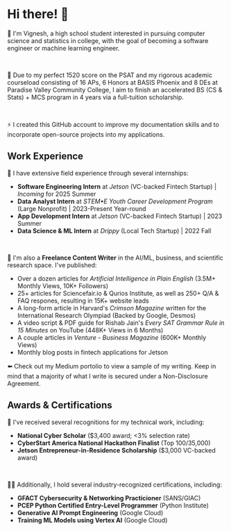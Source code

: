 # Hi there! 👋

💬 I'm Vignesh, a high school student interested in pursuing computer science and statistics in college, with the goal of becoming a software engineer or machine learning engineer.

<br>

🎯 Due to my perfect 1520 score on the PSAT and my rigorous academic courseload consisting of 16 APs, 6 Honors at BASIS Phoenix and 8 DEs at Paradise Valley Community College, I aim to finish an accelerated BS (CS & Stats) + MCS program in 4 years via a full-tuition scholarship.

<br>

⚡ I created this GitHub account to improve my  documentation skills and to incorporate open-source projects into my applications.

## Work Experience

💼 I have extensive field experience through several internships:
 - **Software Engineering Intern** at *Jetson* (VC-backed Fintech Startup) | *Incoming* for 2025 Summer
 - **Data Analyst Intern** at *STEM•E Youth Career Development Program* (Large Nonprofit) | 2023-Present Year-round
 - **App Development Intern** at *Jetson* (VC-backed Fintech Startup) | 2023 Summer
 - **Data Science & ML Intern** at *Drippy* (Local Tech Startup) | 2022 Fall

<br>

📝 I'm also a **Freelance Content Writer** in the AI/ML, business, and scientific research space. I've published:
 - Over a dozen articles for *Artificial Intelligence in Plain English* (3.5M+ Monthly Views, 10K+ Followers)
 - 25+ articles for Sciencefair.io & Qurios Institute, as well as 250+ Q/A & FAQ respones, resulting in 15K+ website leads
 - A long-form article in Harvard's *Crimson Magazine* written for the International Research Olympiad (Backed by Google, Desmos)
 - A video script & PDF guide for Rishab Jain's *Every SAT Grammar Rule in 15 Minutes* on YouTube (448K+ Views in 6 Months)
 - A couple articles in *Venture - Business Magazine* (600K+ Monthly Views)
 - Monthly blog posts in fintech applications for Jetson

⬅️ Check out my Medium portolio to view a sample of my writing. Keep in mind that a majority of what I write is secured under a Non-Disclosure Agreement.

## Awards & Certifications

💸 I've received several recognitions for my technical work, including:
 - **National Cyber Scholar** ($3,400 award; <3% selection rate)
 - **CyberStart America National Hackathon Finalist** (Top 100/35,000)
 - **Jetson Entrepreneur-in-Residence Scholarship** ($3,000 VC-backed award)

<br>

👨‍💻 Additionally, I hold several industry-recognized certifications, including:
 - **GFACT Cybersecurity & Networking Practicioner** (SANS/GIAC)
 - **PCEP Python Certified Entry-Level Programmer** (Python Institute)
 - **Generative AI Prompt Engineering** (Google Cloud)
 - **Training ML Models using Vertex AI** (Google Cloud)

